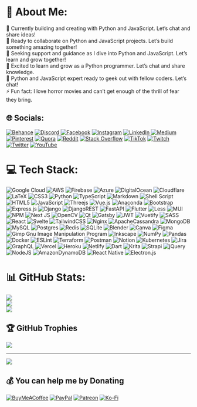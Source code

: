 # 💫 About Me:
🔭 Currently building and creating with Python and JavaScript. Let’s chat and share ideas!<br>👯 Ready to collaborate on Python and JavaScript projects. Let’s build something amazing together!<br>🤝 Seeking support and guidance as I dive into Python and JavaScript. Let’s learn and grow together!<br>🌱 Excited to learn and grow as a Python programmer. Let’s chat and share knowledge.<br>💬 Python and JavaScript expert ready to geek out with fellow coders. Let’s chat!<br>⚡ Fun fact: I love horror movies and can’t get enough of the thrill of fear they bring.


## 🌐 Socials:
[![Behance](https://img.shields.io/badge/Behance-1769ff?logo=behance&logoColor=white)](https://behance.net/AlzyWelzy) [![Discord](https://img.shields.io/badge/Discord-%237289DA.svg?logo=discord&logoColor=white)](https://discord.gg/alzywelzy#7653) [![Facebook](https://img.shields.io/badge/Facebook-%231877F2.svg?logo=Facebook&logoColor=white)](https://facebook.com/AlzyWelzyy) [![Instagram](https://img.shields.io/badge/Instagram-%23E4405F.svg?logo=Instagram&logoColor=white)](https://instagram.com/alzy.welzy) [![LinkedIn](https://img.shields.io/badge/LinkedIn-%230077B5.svg?logo=linkedin&logoColor=white)](https://linkedin.com/in/in/ManvendraRajpoot) [![Medium](https://img.shields.io/badge/Medium-12100E?logo=medium&logoColor=white)](https://medium.com/@@AlzyWelzy) [![Pinterest](https://img.shields.io/badge/Pinterest-%23E60023.svg?logo=Pinterest&logoColor=white)](https://pinterest.com/welzyalzy) [![Quora](https://img.shields.io/badge/Quora-%23B92B27.svg?logo=Quora&logoColor=white)](https://quora.com/profile/profile/Alzy-Welzy) [![Reddit](https://img.shields.io/badge/Reddit-%23FF4500.svg?logo=Reddit&logoColor=white)](https://reddit.com/user/user/AlzyWelzyy) [![Stack Overflow](https://img.shields.io/badge/-Stackoverflow-FE7A16?logo=stack-overflow&logoColor=white)](https://stackoverflow.com/users/18848777) [![TikTok](https://img.shields.io/badge/TikTok-%23000000.svg?logo=TikTok&logoColor=white)](https://tiktok.com/@AlzyWelzy) [![Twitch](https://img.shields.io/badge/Twitch-%239146FF.svg?logo=Twitch&logoColor=white)](https://twitch.tv/alzywelzy) [![Twitter](https://img.shields.io/badge/Twitter-%231DA1F2.svg?logo=Twitter&logoColor=white)](https://twitter.com/AlzyWelzy) [![YouTube](https://img.shields.io/badge/YouTube-%23FF0000.svg?logo=YouTube&logoColor=white)](https://youtube.com/@UCdVVElc5uWfB3Hik2QhCdgg) 

# 💻 Tech Stack:
![Google Cloud](https://img.shields.io/badge/Google%20Cloud-%234285F4.svg?style=flat-square&logo=google-cloud&logoColor=white) ![AWS](https://img.shields.io/badge/AWS-%23FF9900.svg?style=flat-square&logo=amazon-aws&logoColor=white) ![Firebase](https://img.shields.io/badge/firebase-%23039BE5.svg?style=flat-square&logo=firebase) ![Azure](https://img.shields.io/badge/azure-%230072C6.svg?style=flat-square&logo=azure-devops&logoColor=white) ![DigitalOcean](https://img.shields.io/badge/DigitalOcean-%230167ff.svg?style=flat-square&logo=digitalOcean&logoColor=white) ![Cloudflare](https://img.shields.io/badge/Cloudflare-F38020?style=flat-square&logo=Cloudflare&logoColor=white) ![LaTeX](https://img.shields.io/badge/latex-%23008080.svg?style=flat-square&logo=latex&logoColor=white) ![CSS3](https://img.shields.io/badge/css3-%231572B6.svg?style=flat-square&logo=css3&logoColor=white) ![Python](https://img.shields.io/badge/python-3670A0?style=flat-square&logo=python&logoColor=ffdd54) ![TypeScript](https://img.shields.io/badge/typescript-%23007ACC.svg?style=flat-square&logo=typescript&logoColor=white) ![Markdown](https://img.shields.io/badge/markdown-%23000000.svg?style=flat-square&logo=markdown&logoColor=white) ![Shell Script](https://img.shields.io/badge/shell_script-%23121011.svg?style=flat-square&logo=gnu-bash&logoColor=white) ![HTML5](https://img.shields.io/badge/html5-%23E34F26.svg?style=flat-square&logo=html5&logoColor=white) ![JavaScript](https://img.shields.io/badge/javascript-%23323330.svg?style=flat-square&logo=javascript&logoColor=%23F7DF1E) ![Threejs](https://img.shields.io/badge/threejs-black?style=flat-square&logo=three.js&logoColor=white) ![Vue.js](https://img.shields.io/badge/vuejs-%2335495e.svg?style=flat-square&logo=vuedotjs&logoColor=%234FC08D) ![Anaconda](https://img.shields.io/badge/Anaconda-%2344A833.svg?style=flat-square&logo=anaconda&logoColor=white) ![Bootstrap](https://img.shields.io/badge/bootstrap-%23563D7C.svg?style=flat-square&logo=bootstrap&logoColor=white) ![Express.js](https://img.shields.io/badge/express.js-%23404d59.svg?style=flat-square&logo=express&logoColor=%2361DAFB) ![Django](https://img.shields.io/badge/django-%23092E20.svg?style=flat-square&logo=django&logoColor=white) ![DjangoREST](https://img.shields.io/badge/DJANGO-REST-ff1709?style=flat-square&logo=django&logoColor=white&color=ff1709&labelColor=gray) ![FastAPI](https://img.shields.io/badge/FastAPI-005571?style=flat-square&logo=fastapi) ![Flutter](https://img.shields.io/badge/Flutter-%2302569B.svg?style=flat-square&logo=Flutter&logoColor=white) ![Less](https://img.shields.io/badge/less-2B4C80?style=flat-square&logo=less&logoColor=white) ![MUI](https://img.shields.io/badge/MUI-%230081CB.svg?style=flat-square&logo=material-ui&logoColor=white) ![NPM](https://img.shields.io/badge/NPM-%23000000.svg?style=flat-square&logo=npm&logoColor=white) ![Next JS](https://img.shields.io/badge/Next-black?style=flat-square&logo=next.js&logoColor=white) ![OpenCV](https://img.shields.io/badge/opencv-%23white.svg?style=flat-square&logo=opencv&logoColor=white) ![Qt](https://img.shields.io/badge/Qt-%23217346.svg?style=flat-square&logo=Qt&logoColor=white) ![Gatsby](https://img.shields.io/badge/Gatsby-%23663399.svg?style=flat-square&logo=gatsby&logoColor=white) ![JWT](https://img.shields.io/badge/JWT-black?style=flat-square&logo=JSON%20web%20tokens) ![Vuetify](https://img.shields.io/badge/Vuetify-1867C0?style=flat-square&logo=vuetify&logoColor=AEDDFF) ![SASS](https://img.shields.io/badge/SASS-hotpink.svg?style=flat-square&logo=SASS&logoColor=white) ![React](https://img.shields.io/badge/react-%2320232a.svg?style=flat-square&logo=react&logoColor=%2361DAFB) ![Svelte](https://img.shields.io/badge/svelte-%23f1413d.svg?style=flat-square&logo=svelte&logoColor=white) ![TailwindCSS](https://img.shields.io/badge/tailwindcss-%2338B2AC.svg?style=flat-square&logo=tailwind-css&logoColor=white) ![Nginx](https://img.shields.io/badge/nginx-%23009639.svg?style=flat-square&logo=nginx&logoColor=white) ![ApacheCassandra](https://img.shields.io/badge/cassandra-%231287B1.svg?style=flat-square&logo=apache-cassandra&logoColor=white) ![MongoDB](https://img.shields.io/badge/MongoDB-%234ea94b.svg?style=flat-square&logo=mongodb&logoColor=white) ![MySQL](https://img.shields.io/badge/mysql-%2300f.svg?style=flat-square&logo=mysql&logoColor=white) ![Postgres](https://img.shields.io/badge/postgres-%23316192.svg?style=flat-square&logo=postgresql&logoColor=white) ![Redis](https://img.shields.io/badge/redis-%23DD0031.svg?style=flat-square&logo=redis&logoColor=white) ![SQLite](https://img.shields.io/badge/sqlite-%2307405e.svg?style=flat-square&logo=sqlite&logoColor=white) ![Blender](https://img.shields.io/badge/blender-%23F5792A.svg?style=flat-square&logo=blender&logoColor=white) ![Canva](https://img.shields.io/badge/Canva-%2300C4CC.svg?style=flat-square&logo=Canva&logoColor=white) 	![Figma](https://img.shields.io/badge/figma-%23F24E1E.svg?style=flat-square&logo=figma&logoColor=white) ![Gimp Gnu Image Manipulation Program](https://img.shields.io/badge/Gimp-657D8B?style=flat-square&logo=gimp&logoColor=FFFFFF) ![Inkscape](https://img.shields.io/badge/Inkscape-e0e0e0?style=flat-square&logo=inkscape&logoColor=080A13) ![NumPy](https://img.shields.io/badge/numpy-%23013243.svg?style=flat-square&logo=numpy&logoColor=white) ![Pandas](https://img.shields.io/badge/pandas-%23150458.svg?style=flat-square&logo=pandas&logoColor=white) ![Docker](https://img.shields.io/badge/docker-%230db7ed.svg?style=flat-square&logo=docker&logoColor=white) ![ESLint](https://img.shields.io/badge/ESLint-4B3263?style=flat-square&logo=eslint&logoColor=white) ![Terraform](https://img.shields.io/badge/terraform-%235835CC.svg?style=flat-square&logo=terraform&logoColor=white) ![Postman](https://img.shields.io/badge/Postman-FF6C37?style=flat-square&logo=postman&logoColor=white) ![Notion](https://img.shields.io/badge/Notion-%23000000.svg?style=flat-square&logo=notion&logoColor=white) ![Kubernetes](https://img.shields.io/badge/kubernetes-%23326ce5.svg?style=flat-square&logo=kubernetes&logoColor=white) ![Jira](https://img.shields.io/badge/jira-%230A0FFF.svg?style=flat-square&logo=jira&logoColor=white) ![GraphQL](https://img.shields.io/badge/-GraphQL-E10098?style=flat-square&logo=graphql&logoColor=white) ![Vercel](https://img.shields.io/badge/vercel-%23000000.svg?style=flat-square&logo=vercel&logoColor=white) ![Heroku](https://img.shields.io/badge/heroku-%23430098.svg?style=flat-square&logo=heroku&logoColor=white) ![Netlify](https://img.shields.io/badge/netlify-%23000000.svg?style=flat-square&logo=netlify&logoColor=#00C7B7) ![Dart](https://img.shields.io/badge/dart-%230175C2.svg?style=flat-square&logo=dart&logoColor=white) ![Krita](https://img.shields.io/badge/Krita-203759?style=flat-square&logo=krita&logoColor=EEF37B) ![Strapi](https://img.shields.io/badge/strapi-%232E7EEA.svg?style=flat-square&logo=strapi&logoColor=white) ![jQuery](https://img.shields.io/badge/jquery-%230769AD.svg?style=flat-square&logo=jquery&logoColor=white) ![NodeJS](https://img.shields.io/badge/node.js-6DA55F?style=flat-square&logo=node.js&logoColor=white) ![AmazonDynamoDB](https://img.shields.io/badge/Amazon%20DynamoDB-4053D6?style=flat-square&logo=Amazon%20DynamoDB&logoColor=white) ![React Native](https://img.shields.io/badge/react_native-%2320232a.svg?style=flat-square&logo=react&logoColor=%2361DAFB) ![Electron.js](https://img.shields.io/badge/Electron-191970?style=flat-square&logo=Electron&logoColor=white)
# 📊 GitHub Stats:
![](https://github-readme-stats.vercel.app/api?username=AlzyWelzy&theme=default&hide_border=false&include_all_commits=true&count_private=true)<br/>
![](https://github-readme-streak-stats.herokuapp.com/?user=AlzyWelzy&theme=default&hide_border=false)<br/>
![](https://github-readme-stats.vercel.app/api/top-langs/?username=AlzyWelzy&theme=default&hide_border=false&include_all_commits=true&count_private=true&layout=compact)

## 🏆 GitHub Trophies
![](https://github-profile-trophy.vercel.app/?username=AlzyWelzy&theme=flat&no-frame=false&no-bg=false&margin-w=4)

---
[![](https://visitcount.itsvg.in/api?id=AlzyWelzy&icon=2&color=1)](https://visitcount.itsvg.in)

  ## 💰 You can help me by Donating
  [![BuyMeACoffee](https://img.shields.io/badge/Buy%20Me%20a%20Coffee-ffdd00?style=for-the-badge&logo=buy-me-a-coffee&logoColor=black)](https://buymeacoffee.com/AlzyWelzy) [![PayPal](https://img.shields.io/badge/PayPal-00457C?style=for-the-badge&logo=paypal&logoColor=white)](https://paypal.me/AlzyWelzy) [![Patreon](https://img.shields.io/badge/Patreon-F96854?style=for-the-badge&logo=patreon&logoColor=white)](https://patreon.com/AlzyWelzy) [![Ko-Fi](https://img.shields.io/badge/Ko--fi-F16061?style=for-the-badge&logo=ko-fi&logoColor=white)](https://ko-fi.com/alzywelzy) 

  
<!-- Proudly created with GPRM ( https://gprm.itsvg.in ) -->
